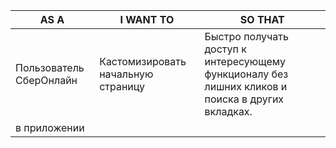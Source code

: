 | **AS A**                         | **I WANT TO**                      | **SO THAT**                                           |
|----------------------------------|------------------------------------|------------------------------------------------------|
| Пользователь СберОнлайн          | Кастомизировать начальную страницу | Быстро получать доступ к интересующему функционалу без лишних кликов и поиска в других вкладках. |
| в приложении                     |                                    |                                                      |
